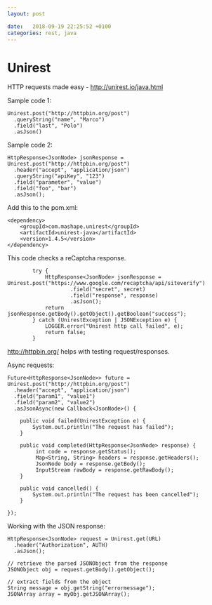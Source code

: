 ```yaml
---
layout: post

date:   2018-09-19 22:25:52 +0100
categories: rest, java
---
```

Unirest
=======

HTTP requests made easy - <http://unirest.io/java.html>

Sample code 1:

    Unirest.post("http://httpbin.org/post")
      .queryString("name", "Marco")
      .field("last", "Polo")
      .asJson()

Sample code 2:

    HttpResponse<JsonNode> jsonResponse = Unirest.post("http://httpbin.org/post")
      .header("accept", "application/json")
      .queryString("apiKey", "123")
      .field("parameter", "value")
      .field("foo", "bar")
      .asJson();

Add this to the pom.xml:

    <dependency>
        <groupId>com.mashape.unirest</groupId>
        <artifactId>unirest-java</artifactId>
        <version>1.4.5</version>
    </dependency>

This code checks a reCaptcha response.

            try {
                HttpResponse<JsonNode> jsonResponse = Unirest.post("https://www.google.com/recaptcha/api/siteverify")
                        .field("secret", secret)
                        .field("response", response)
                        .asJson();
                return jsonResponse.getBody().getObject().getBoolean("success");
            } catch (UnirestException | JSONException e) {
                LOGGER.error("Unirest http call failed", e);
                return false;
            }

<http://httpbin.org/> helps with testing request/responses.

Async requests:

    Future<HttpResponse<JsonNode>> future = Unirest.post("http://httpbin.org/post")
      .header("accept", "application/json")
      .field("param1", "value1")
      .field("param2", "value2")
      .asJsonAsync(new Callback<JsonNode>() {

        public void failed(UnirestException e) {
            System.out.println("The request has failed");
        }

        public void completed(HttpResponse<JsonNode> response) {
             int code = response.getStatus();
             Map<String, String> headers = response.getHeaders();
             JsonNode body = response.getBody();
             InputStream rawBody = response.getRawBody();
        }

        public void cancelled() {
            System.out.println("The request has been cancelled");
        }

    });

Working with the JSON response:

    HttpResponse<JsonNode> request = Unirest.get(URL)
      .header("Authorization", AUTH)
      .asJson();

    // retrieve the parsed JSONObject from the response
    JSONObject obj = request.getBody().getObject();

    // extract fields from the object
    String message = obj.getString("errormessage");
    JSONArray array = myObj.getJSONArray();
